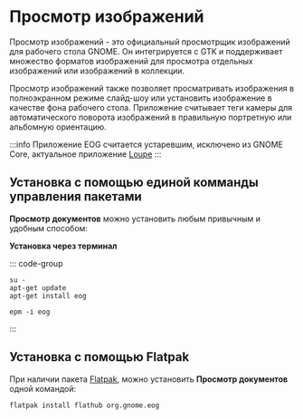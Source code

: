 # Просмотр изображений

Просмотр изображений - это официальный просмотрщик изображений для рабочего стола GNOME. Он интегрируется с GTK и поддерживает множество форматов изображений для просмотра отдельных изображений или изображений в коллекции.

Просмотр изображений также позволяет просматривать изображения в полноэкранном режиме слайд-шоу или установить изображение в качестве фона рабочего стола. Приложение считывает теги камеры для автоматического поворота изображений в правильную портретную или альбомную ориентацию.

:::info
Приложение EOG считается устаревшим, исключено из GNOME Core, актуальное приложение [Loupe](/loupe)
:::

## Установка c помощью единой комманды управления пакетами 

**Просмотр документов** можно установить любым привычным и удобным способом:

**Установка через терминал**

::: code-group

```shell[apt-get]
su -
apt-get update
apt-get install eog
```
```shell[epm]
epm -i eog
```
:::

## Установка c помощью Flatpak<Badge type="info" text="flatpak" />

При наличии пакета [Flatpak](/flatpak), можно установить **Просмотр документов** одной командой:

```shell
flatpak install flathub org.gnome.eog
```
